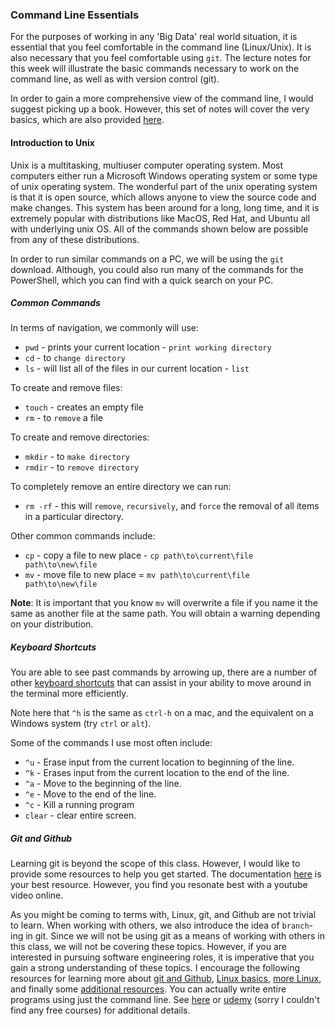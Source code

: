 ### Command Line Essentials

For the purposes of working in any 'Big Data' real world situation, it is essential that you feel comfortable in the command line (Linux/Unix).  It is also necessary that you feel comfortable using `git`.  The lecture notes for this week will illustrate the basic commands necessary to work on the command line, as well as with version control (git).  

In order to gain a more comprehensive view of the command line, I would suggest picking up a book.  However, this set of notes will cover the very basics, which are also provided [here](http://linuxcommand.org/lts0020.php).

#### Introduction to Unix

Unix is a multitasking, multiuser computer operating system.  Most computers either run a Microsoft Windows operating system or some type of unix operating system.  The wonderful part of the unix operating system is that it is open source, which allows anyone to view the source code and make changes.  This system has been around for a long, long time, and it is extremely popular with distributions like MacOS, Red Hat, and Ubuntu all with underlying unix OS. All of the commands shown below are possible from any of these distributions.  

In order to run similar commands on a PC, we will be using the `git` download.  Although, you could also run many of the commands for the PowerShell, which you can find with a quick search on your PC.

##### Common Commands

In terms of navigation, we commonly will use:

* `pwd` - prints your current location - `print working directory`
* `cd` - to `change directory`
* `ls` - will list all of the files in our current location - `list`

To create and remove files:

* `touch` - creates an empty file
* `rm` - to `remove` a file

To create and remove directories:

* `mkdir` - to `make directory`
* `rmdir` - to `remove directory`

To completely remove an entire directory we can run:

* `rm -rf` - this will `remove`, `recursively`, and `force` the removal of all items in a particular directory.

Other common commands include:

* `cp` - copy a file to new place - `cp path\to\current\file path\to\new\file`
* `mv` - move file to new place = `mv path\to\current\file path\to\new\file`

**Note**: It is important that you know `mv` will overwrite a file if you name it the same as another file at the same path.  You will obtain a warning depending on your distribution.

##### Keyboard Shortcuts

You are able to see past commands by arrowing up, there are a number of other [keyboard shortcuts](https://www.linux.com/learn/best-linux-keyboard-shortcuts) that can assist in your ability to move around in the terminal more efficiently.

Note here that `^h` is the same as `ctrl-h` on a mac, and the equivalent on a Windows system (try `ctrl` or `alt`).  

Some of the commands I use most often include:

* `^u` - Erase input from the current location to beginning of the line.
* `^k` - Erases input from the current location to the end of the line.
* `^a` - Move to the beginning of the line.
* `^e` - Move to the end of the line.  
* `^c` - Kill a running program
* `clear` - clear entire screen.


##### Git and Github

Learning git is beyond the scope of this class.  However, I would like to provide some resources to help you get started.  The documentation [here](https://git-scm.com/documentation) is your best resource.  However, you find you resonate best with a youtube video online.  

As you might be coming to terms with, Linux, git, and Github are not trivial to learn.  When working with others, we also introduce the idea of `branch`-ing in git.  Since we will not be using git as a means of working with others in this class, we will not be covering these topics.  However, if you are interested in pursuing software engineering roles, it is imperative that you gain a strong understanding of these topics.  I encourage the following resources for learning more about [git and Github](https://www.udacity.com/course/how-to-use-git-and-github--ud775), [Linux basics](https://www.udacity.com/course/linux-command-line-basics--ud595), [more Linux](https://www.udacity.com/course/configuring-linux-web-servers--ud299), and finally some [additional resources](http://freevideolectures.com/blog/2012/04/5-websites-learning-linux/).  You can actually write entire programs using just the command line.  See [here](http://linuxcommand.org/writing_shell_scripts.php) or [udemy](https://www.udemy.com/shell-scripting-linux/) (sorry I couldn't find any free courses) for additional details.
